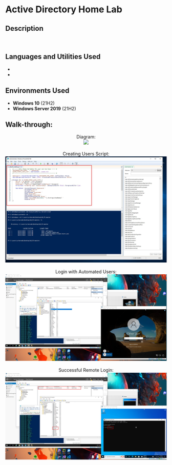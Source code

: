 <h1>Active Directory Home Lab</h1>

 

<h2>Description</h2>

<br />


<h2>Languages and Utilities Used</h2>

- <b></b> 
- <b></b>

<h2>Environments Used </h2>

- <b>Windows 10</b> (21H2)
- <b>Windows Server 2019</b> (21H2)

<h2>Walk-through:</h2>

<p align="center">
Diagram: <br/>
<img src="[https://github.com/Vlad774/ActiveDirectoryLab/blob/main/Creating%20Users%20script.jpg](https://github.com/Vlad774/ActiveDirectoryLab/blob/main/diagram.jpg)"/>
<br />
<br />
Creating Users Script:  <br/>
<img src="https://github.com/Vlad774/ActiveDirectoryLab/blob/main/Creating%20Users%20script.jpg"/>
<br />
<br />
Login with Automated Users: <br/>
<img src="https://github.com/Vlad774/ActiveDirectoryLab/blob/main/Login_with_Automated_users.jpg"/>
<br />
<br />
Successful Remote Login:  <br/>
<img src="https://github.com/Vlad774/ActiveDirectoryLab/blob/main/Success_login.jpg"/>


</p>

<!--
 ```diff
- text in red
+ text in green
! text in orange
# text in gray
@@ text in purple (and bold)@@
```
--!>
